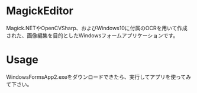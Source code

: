 # MagickEditor
Magick.NETやOpenCVSharp、およびWindows10に付属のOCRを用いて作成された、画像編集を目的としたWindowsフォームアプリケーションです。
# Usage
WindowsFormsApp2.exeをダウンロードできたら、実行してアプリを使ってみて下さい。
